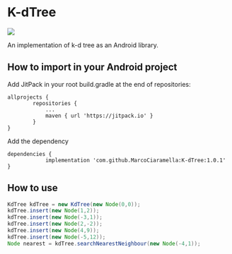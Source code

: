 # K-dTree

[![](https://jitpack.io/v/MarcoCiaramella/K-dTree.svg)](https://jitpack.io/#MarcoCiaramella/K-dTree)

An implementation of k-d tree as an Android library.

## How to import in your Android project
Add JitPack in your root build.gradle at the end of repositories:

```
allprojects {
		repositories {
			...
			maven { url 'https://jitpack.io' }
		}
}
```

Add the dependency

```
dependencies {
	        implementation 'com.github.MarcoCiaramella:K-dTree:1.0.1'
}
```

## How to use

```java
KdTree kdTree = new KdTree(new Node(0,0));
kdTree.insert(new Node(1,2));
kdTree.insert(new Node(-3,1));
kdTree.insert(new Node(2,-2));
kdTree.insert(new Node(4,9));
kdTree.insert(new Node(-5,12));
Node nearest = kdTree.searchNearestNeighbour(new Node(-4,1));
```
